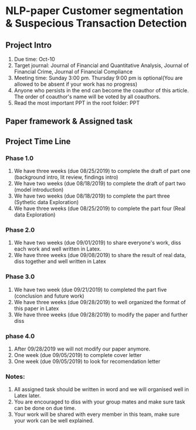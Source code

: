 # NLP-paper Customer segmentation & Suspecious Transaction Detection
## Project Intro
1. Due time: Oct-10
2. Target journal: Journal of Financial and Quantitative Analysis, Journal of Financial Crime, Journal of Financial Compliance
3. Meeting time: Sunday 3:00 pm. Thursday 9:00 pm is optional(You are allowed to be absent if your work has no progress)
4. Anyone who persists in the end can become the coauthor of this article. The order of coauthor's name will be voted by all coauthors.
5. Read the most important PPT in the root folder:  PPT
## Paper framework & Assigned task


## Project Time Line
### Phase 1.0
1. We have three weeks (due 08/25/2019) to complete the draft of part one (background intro, lit review, findings intro) 
2. We have two weeks (due 08/18/2019) to complete the draft of part two (model introduction)
3. We have two weeks (due 08/18/2019) to complete the part three (Sythetic data Exploration)
4. We have three weeks (due 08/25/2019) to complete the part four (Real data Exploration)
### Phase 2.0
1. We have two weeks (due 09/01/2019) to share everyone's work, diss each work and well written in Latex.
2. We have three weeks (due 09/08/2019) to share the result of real data, diss together and well written in Latex
### Phase 3.0
1. We have two week (due 09/21/2019) to completed the part five (conclusion and future work)
2. We have three weeks (due 09/28/2019) to well organized the format of this paper in Latex
3. We have three weeks (due 09/28/2019) to modify the paper and further diss
### phase 4.0
1. After 09/28/2019 we will not modify our paper anymore.
2. One week (due 09/05/2019) to complete cover letter
3. One week (due 09/05/2019) to look for recomendation letter
### Notes:
1. All assigned task should be written in word and we will organised well in Latex later.
2. You are encouraged to diss with your group mates and make sure task can be done on due time.
3. Your work will be shared with every member in this team, make sure your work can be well explained.
